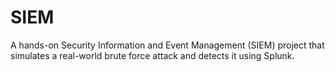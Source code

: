 # SIEM
A hands-on Security Information and Event Management (SIEM) project that simulates a real-world brute force attack and detects it using Splunk. 
